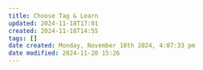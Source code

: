 ```yaml
---
title: Choose Tag & Learn
updated: 2024-11-18T17:01
created: 2024-11-18T14:55
tags: []
date created: Monday, November 18th 2024, 4:07:33 pm
date modified: 2024-11-20 15:26
---
```

